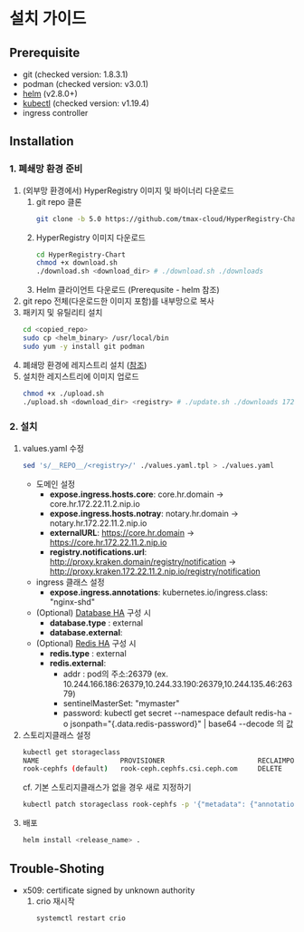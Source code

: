 # 설치 가이드
## Prerequisite
- git (checked version: 1.8.3.1)
- podman (checked version: v3.0.1)
- [helm](https://helm.sh/docs/intro/install/) (v2.8.0+)
- [kubectl](https://kubernetes.io/ko/docs/tasks/tools/install-kubectl-linux/) (checked version: v1.19.4)
- ingress controller

## Installation
### 1. 폐쇄망 환경 준비
1. (외부망 환경에서) HyperRegistry 이미지 및 바이너리 다운로드
   1. git repo 클론
      ```bash
      git clone -b 5.0 https://github.com/tmax-cloud/HyperRegistry-Chart
      ```
   2. HyperRegistry 이미지 다운로드
      ```bash
      cd HyperRegistry-Chart
      chmod +x download.sh
      ./download.sh <download_dir> # ./download.sh ./downloads
      ```
   3. Helm 클라이언트 다운로드 (Prerequsite - helm 참조)
2. git repo 전체(다운로드한 이미지 포함)를 내부망으로 복사
3. 패키지 및 유틸리티 설치
   ```bash
   cd <copied_repo>
   sudo cp <helm_binary> /usr/local/bin
   sudo yum -y install git podman
   ```
4. 폐쇄망 환경에 레지스트리 설치 ([참조](https://github.com/tmax-cloud/install-registry/tree/5.0))
5. 설치한 레지스트리에 이미지 업로드
   ```bash
   chmod +x ./upload.sh
   ./upload.sh <download_dir> <registry> # ./update.sh ./downloads 172.22.11.2:5000
   ```

### 2. 설치
1. values.yaml 수정
   ```bash
   sed 's/__REPO__/<registry>/' ./values.yaml.tpl > ./values.yaml
   ```
   - 도메인 설정
     - **expose.ingress.hosts.core**: core.hr.domain -> core.hr.172.22.11.2.nip.io
     - **expose.ingress.hosts.notray**: notary.hr.domain -> notary.hr.172.22.11.2.nip.io
     - **externalURL**: https://core.hr.domain -> https://core.hr.172.22.11.2.nip.io
     - **registry.notifications.url**: http://proxy.kraken.domain/registry/notification -> http://proxy.kraken.172.22.11.2.nip.io/registry/notification
   - ingress 클래스 설정
     - **expose.ingress.annotations**: kubernetes.io/ingress.class: "nginx-shd"
   - (Optional) [Database HA](https://github.com/tmax-cloud/HyperRegistry-Chart/blob/5.0/docs/postgres.md) 구성 시
     - **database.type** : external
     - **database.external**: 
   - (Optional) [Redis HA](https://github.com/tmax-cloud/HyperRegistry-Chart/blob/5.0/docs/redis.md) 구성 시
     - **redis.type** : external
     - **redis.external**: 
       - addr : pod의 주소:26379 (ex. 10.244.166.186:26379,10.244.33.190:26379,10.244.135.46:26379)
       - sentinelMasterSet: "mymaster"
       - password: kubectl get secret --namespace default redis-ha -o jsonpath="{.data.redis-password}" | base64 --decode 의 값
2. 스토리지클래스 설정
   ```bash
   kubectl get storageclass
   NAME                    PROVISIONER                       RECLAIMPOLICY      VOLUMEBINDINGMODE   ALLOWVOLUMEEXPANSION   AGE              AGE
   rook-cephfs (default)   rook-ceph.cephfs.csi.ceph.com     DELETE             Immediate           true                   1d
   ```
   cf. 기본 스토리지클래스가 없을 경우 새로 지정하기
   ```bash
   kubectl patch storageclass rook-cephfs -p '{"metadata": {"annotations":{"storageclass.kubernetes.io/is-default-class":"true"}}}'
   ```
3. 배포
   ```bash
   helm install <release_name> .
   ```

## Trouble-Shoting
- x509: certificate signed by unknown authority
  1.  crio 재시작
      ```bash
      systemctl restart crio
      ```
